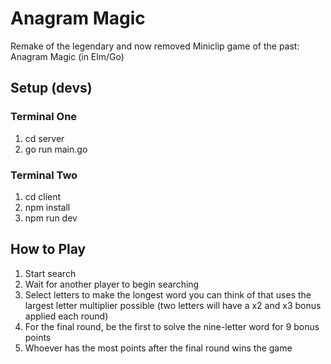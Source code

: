 # Anagram Magic

Remake of the legendary and now removed Miniclip game of the past: Anagram Magic (in Elm/Go)

## Setup (devs)

### Terminal One

1. cd server
2. go run main.go

### Terminal Two

1. cd client
2. npm install
3. npm run dev

## How to Play

1. Start search
2. Wait for another player to begin searching
3. Select letters to make the longest word you can think of that uses the largest letter multiplier possible (two letters will have a x2 and x3 bonus applied each round)
4. For the final round, be the first to solve the nine-letter word for 9 bonus points
5. Whoever has the most points after the final round wins the game
